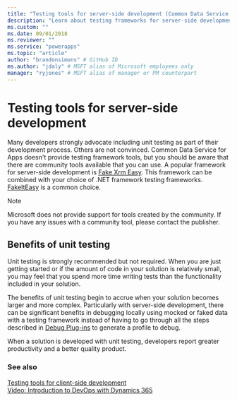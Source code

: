 ```yaml
---
title: "Testing tools for server-side development (Common Data Service for Apps) | Microsoft Docs" # Intent and product brand in a unique string of 43-59 chars including spaces
description: "Learn about testing frameworks for server-side development." # 115-145 characters including spaces. This abstract displays in the search result.
ms.custom: ""
ms.date: 09/01/2018
ms.reviewer: ""
ms.service: "powerapps"
ms.topic: "article"
author: "brandonsimons" # GitHub ID
ms.author: "jdaly" # MSFT alias of Microsoft employees only
manager: "ryjones" # MSFT alias of manager or PM counterpart
---
```

# Testing tools for server-side development

Many developers strongly advocate including unit testing as part of their development process. Others are not convinced. Common Data Service for Apps doesn't provide testing framework tools, but you should be aware that there are community tools available that you can use. A popular framework for server-side development is [Fake Xrm Easy](https://dynamicsvalue.com/home). This framework can be combined with your choice of .NET framework testing frameworks. [FakeItEasy](https://fakeiteasy.github.io/) is a common choice.

> [!NOTE]
> Microsoft does not provide support for tools created by the community. If you have any issues with a community tool, please contact the publisher.

## Benefits of unit testing

Unit testing is strongly recommended but not required. When you are just getting started or if the amount of code in your solution is relatively small, you may feel that you spend more time writing tests than the functionality included in your solution.

The benefits of unit testing begin to accrue when your solution becomes larger and more complex. Particularly with server-side development, there can be significant benefits in debugging locally using mocked or faked data with a testing framework instead of having to go through all the steps described in [Debug Plug-ins](debug-plug-in.md) to generate a profile to debug.

When a solution is developed with unit testing, developers report greater productivity and a better quality product.

### See also

[Testing tools for client-side development](../model-driven-apps/testing-tools-client.md)<br />
[Video: Introduction to DevOps with Dynamics 365](https://youtu.be/AorM792M8nY)